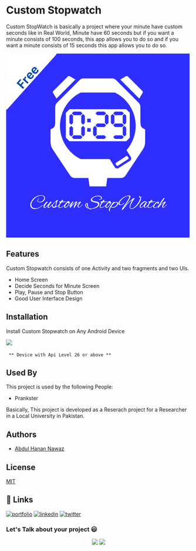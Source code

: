 
# Custom Stopwatch 

Custom StopWatch is basically a project where your minute have custom seconds like in Real World, Minute have 60 seconds but if you want a minute consists of 100 seconds, this app allows you to do so and if you want a minute consists of 15 seconds this app allows you to do so.





![Logo](https://raw.githubusercontent.com/Hanan-Nawaz/Custom-StopWatch-Android-Project/master/app/src/main/res/drawable/stopwatch.png)



## Features

Custom Stopwatch consists of one Activity and two fragments and two UIs.

- Home Screen
- Decide Seconds for Minute Screen
- Play, Pause and Stop Button
- Good User Interface Design



## Installation

Install Custom Stopwatch on Any Android Device

<a href="https://github.com/Hanan-Nawaz/Custom-StopWatch-Android-Project/blob/master/CustomStopWatch.apk"><img src="https://img.shields.io/badge/-Download%20APK-6fda44?style=flat&logo=download&logoColor=white"/></a>

```
 ** Device with Api Level 26 or above **
```
    
## Used By

This project is used by the following People:

- Prankster

Basically, This project is developed as a Reserach project for a Researcher in a Local University in Pakistan.


## Authors

- [Abdul Hanan Nawaz](https://www.github.com/Hanan-Nawaz)


## License

[MIT](https://choosealicense.com/licenses/mit/)


## 🔗 Links
[![portfolio](https://img.shields.io/badge/my_portfolio-000?style=for-the-badge&logo=ko-fi&logoColor=white)](https://hanannawaz.com/)
[![linkedin](https://img.shields.io/badge/linkedin-0A66C2?style=for-the-badge&logo=linkedin&logoColor=white)](https://www.linkedin.com/in/abdulhanan0/)
[![twitter](https://img.shields.io/badge/twitter-1DA1F2?style=for-the-badge&logo=twitter&logoColor=white)](https://twitter.com/hanannawaz0/)


<h3 align="left">Let's Talk about your project 😃 </h3>
<p align="center">
<a href="https://www.upwork.com/freelancers/~01da1397cb42c5b105"><img src="https://img.shields.io/badge/-Abdul%20Hanan%20Nawaz-6fda44?style=flat&logo=upwork&logoColor=white"/></a>
<a href="https://www.fiverr.com/abdulhanan90"><img src="https://img.shields.io/badge/-Abdul%20Hanan%20Nawaz-00b22d?style=flat&logo=Fiverr&logoColor=white"/></a>
